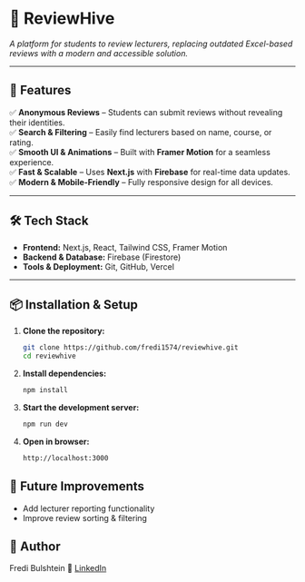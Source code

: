 # 🚀 ReviewHive

*A platform for students to review lecturers, replacing outdated Excel-based reviews with a modern and accessible solution.*

---

## 📌 Features

✅ **Anonymous Reviews** – Students can submit reviews without revealing their identities.  
✅ **Search & Filtering** – Easily find lecturers based on name, course, or rating.  
✅ **Smooth UI & Animations** – Built with **Framer Motion** for a seamless experience.  
✅ **Fast & Scalable** – Uses **Next.js** with **Firebase** for real-time data updates.  
✅ **Modern & Mobile-Friendly** – Fully responsive design for all devices.  

---

## 🛠 Tech Stack

- **Frontend:** Next.js, React, Tailwind CSS, Framer Motion  
- **Backend & Database:** Firebase (Firestore) 
- **Tools & Deployment:** Git, GitHub, Vercel  

---

## 📦 Installation & Setup

1. **Clone the repository:**
   ```bash
   git clone https://github.com/fredi1574/reviewhive.git
   cd reviewhive

2. **Install dependencies:**
   ```bash
   npm install

3. **Start the development server:**
   ```bash
   npm run dev

4. **Open in browser:**
   ```bash
   http://localhost:3000

## 🎯 Future Improvements
- Add lecturer reporting functionality
- Improve review sorting & filtering

## 👤 Author
Fredi Bulshtein
🔗 [LinkedIn](https://www.linkedin.com/in/fredibulshtein/)  
